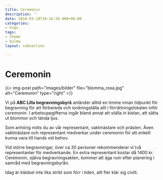 ```yaml
---
title: Ceremonin
description: ''
date: 2018-03-10T10:16:58.000+00:00
categories:
- hugo
tags:
- theme
- bulma
layout: subsection

---
```

# Ceremonin

{{< img-post path="images/bilder" file="blomma_rosa.jpg" alt="Ceremonin" type="right" >}}

Vi på **ABC Lilla begravningsbyrå** anländer alltid en timme innan tidpunkt för begravning för att förbereda och iordningställa allt i förrättningslokalen inför _ceremonin_. I arbetsuppgifterna ingår bland annat att ställa in kistan, att sätta ut blommor och tända ljus.

Som anhörig möts du av vår representant, vaktmästare och prästen. Även vaktmästare och representant medverkar under ceremonin för att enkelt kunna vara till hands vid behov.

Vid större begravningar, över ca 30 personer rekommenderar vi två representanter för medverkande. En extra representant kostar då 1400 kr. Ceremonin, själva begravningsakten, kommer att äga rum efter planering i samråd med begravningsbyrån.

Idag är klädsel inte lika strikt som förr i tiden, allt fler klär sig civilt.